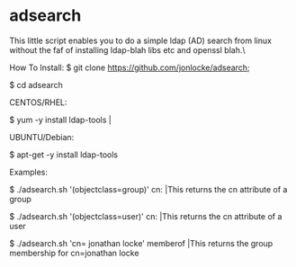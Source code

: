 # adsearch
This little script enables you to do a simple ldap (AD) search from linux without the faf of installing ldap-blah libs etc and openssl blah.\

How To Install:
$ git clone https://github.com/jonlocke/adsearch;

$ cd adsearch

CENTOS/RHEL: 

$ yum -y install ldap-tools |

UBUNTU/Debian: 

$ apt-get -y install ldap-tools

Examples:

$ ./adsearch.sh '(objectclass=group)' cn:  |This returns the cn attribute of a group

$ ./adsearch.sh '(objectclass=user)' cn:  |This returns the cn attribute of a user

$ ./adsearch.sh 'cn= jonathan locke' memberof  |This returns the group membership for cn=jonathan locke

